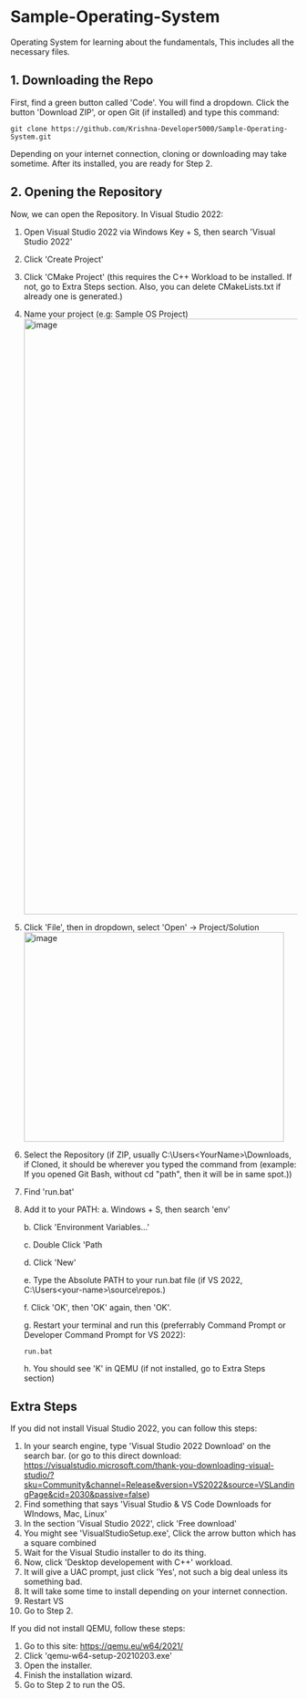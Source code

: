 # Sample-Operating-System
Operating System for learning about the fundamentals, This includes all the necessary files.

## 1. Downloading the Repo
First, find a green button called 'Code'. You will find a dropdown. Click the button 'Download ZIP', or open Git (if installed) and type this command:

`git clone https://github.com/Krishna-Developer5000/Sample-Operating-System.git`

Depending on your internet connection, cloning or downloading may take sometime.
After its installed, you are ready for Step 2.

## 2. Opening the Repository

Now, we can open the Repository.
In Visual Studio 2022:
  1. Open Visual Studio 2022 via Windows Key + S, then search 'Visual Studio 2022'
  2. Click 'Create Project'
  3. Click 'CMake Project' (this requires the C++ Workload to be installed. If not, go to Extra Steps section. Also, you can delete CMakeLists.txt if already one is generated.)
  4. Name your project (e.g: Sample OS Project)
     <img width="961" height="1045" alt="image" src="https://github.com/user-attachments/assets/5760f7e9-f6a2-4797-9684-cb3c99c8e8fc" />
  5. Click 'File', then in dropdown, select 'Open' -> Project/Solution
     <img width="456" height="368" alt="image" src="https://github.com/user-attachments/assets/2066bf7f-ab5b-4702-8c90-192799f238c4" />
  6. Select the Repository (if ZIP, usually C:\Users\<YourName>\Downloads\, if Cloned, it should be wherever you typed the command from (example: If you opened Git Bash, without cd "path", then it will be in same spot.))
  7. Find 'run.bat'
  8. Add it to your PATH:
     a. Windows + S, then search 'env'

     b. Click 'Environment Variables...'

     c. Double Click 'Path

     d. Click 'New'

     e. Type the Absolute PATH to your run.bat file (if VS 2022, C:\Users\<your-name>\source\repos.)

     f. Click 'OK', then 'OK' again, then 'OK'.

     g. Restart your terminal and run this (preferrably Command Prompt or Developer Command Prompt for VS 2022):

     `run.bat`

     h. You should see 'K' in QEMU (if not installed, go to Extra Steps section)

## Extra Steps
If you did not install Visual Studio 2022, you can follow this steps:
1. In your search engine, type 'Visual Studio 2022 Download' on the search bar. (or go to this direct download: https://visualstudio.microsoft.com/thank-you-downloading-visual-studio/?sku=Community&channel=Release&version=VS2022&source=VSLandingPage&cid=2030&passive=false)
2. Find something that says 'Visual Studio & VS Code Downloads for WIndows, Mac, Linux'
3. In the section 'Visual Studio 2022', click 'Free download'
4. You  might see 'VisualStudioSetup.exe', Click the arrow button which has a square combined
5. Wait for the Visual Studio installer to do its thing.
6. Now, click 'Desktop developement with C++' workload.
7. It will give a UAC prompt, just click 'Yes', not such a big deal unless its something bad.
8. It will take some time to install depending on your internet connection.
9. Restart VS
10. Go to Step 2.

If you did not install QEMU, follow these steps:

1. Go to this site: https://qemu.eu/w64/2021/
2. Click 'qemu-w64-setup-20210203.exe'
3. Open the installer.
4. Finish the installation wizard.
5. Go to Step 2 to run the OS.
